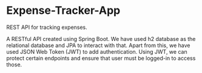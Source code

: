 # Expense-Tracker-App


REST API for tracking expenses.

A RESTful API created using Spring Boot. We have used h2 database as the relational database and JPA to interact with that. Apart from this, we have used JSON Web Token (JWT) to add authentication. Using JWT, we can protect certain endpoints and ensure that user must be logged-in to access those.
